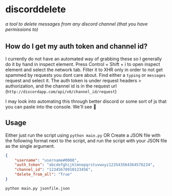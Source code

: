 # discorddelete
###### a tool to delete messages from any discord channel (that you have permissions to)

## How do I get my auth token and channel id?
I currently do not have an automated way of grabbing these so I generally do it by hand in inspect element.
Press Control + Shift + i to open inspect element and select the network tab.
Filter it to XHR only in order to not get spammed by requests you dont care about.
Find either a `typing` or `messages` request and select it. The auth token is under request headers > authorization,
and the channel id is in the request url (`http://discordapp.com/api/v6/channel_id/request`)

I may look into automating this through better discord or some sort of js that you can paste into the console.
We'll see :crystal_ball:

## Usage
Either just run the script using `python main.py`
OR
Create a JSON file with the following format next to the script, and run the script with your JSON file as the single argument.
```json
{
    "username": "username#0000",
    "auth_token": "abcdefghijklmnopqrstuvwxyz123543564364576234",
    "channel_id": "12345678910123456",
    "delete_from_all": "True"
}
```

`python main.py jsonfile.json`